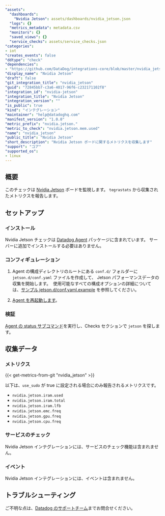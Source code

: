 ```yaml
---
"assets":
  "dashboards":
    "Nvidia Jetson": assets/dashboards/nvidia_jetson.json
  "logs": {}
  "metrics_metadata": metadata.csv
  "monitors": {}
  "saved_views": {}
  "service_checks": assets/service_checks.json
"categories":
- iot
"creates_events": false
"ddtype": "check"
"dependencies":
- "https://github.com/DataDog/integrations-core/blob/master/nvidia_jetson/README.md"
"display_name": "Nvidia Jetson"
"draft": false
"git_integration_title": "nvidia_jetson"
"guid": "72845bb7-c3a6-4017-96f6-c232171102f8"
"integration_id": "nvidia-jetson"
"integration_title": "Nvidia Jetson"
"integration_version": ""
"is_public": true
"kind": "インテグレーション"
"maintainer": "help@datadoghq.com"
"manifest_version": "1.0.0"
"metric_prefix": "nvidia.jetson."
"metric_to_check": "nvidia.jetson.mem.used"
"name": "nvidia_jetson"
"public_title": "Nvidia Jetson"
"short_description": "Nvidia Jetson ボードに関するメトリクスを収集します"
"support": "コア"
"supported_os":
- linux
---
```




## 概要

このチェックは [Nvidia Jetson][1] ボードを監視します。
`tegrastats` から収集されたメトリクスを報告します。

## セットアップ

### インストール

Nvidia Jetson チェックは [Datadog Agent][2] パッケージに含まれています。
サーバーに追加でインストールする必要はありません。

### コンフィギュレーション

1. Agent の構成ディレクトリのルートにある `conf.d/` フォルダーに `jetson.d/conf.yaml` ファイルを作成して、
   Jetson パフォーマンスデータの収集を開始します。 
   使用可能なすべての構成オプションの詳細については、[サンプル jetson.d/conf.yaml.example][3] を参照してください。

2. [Agent を再起動します][4]。

### 検証

[Agent の status サブコマンド][5]を実行し、Checks セクションで `jetson` を探します。

## 収集データ

### メトリクス
{{< get-metrics-from-git "nvidia_jetson" >}}


以下は、`use_sudo` が true に設定される場合にのみ報告されるメトリクスです。
- `nvidia.jetson.iram.used`
- `nvidia.jetson.iram.total`
- `nvidia.jetson.iram.lfb`
- `nvidia.jetson.emc.freq`
- `nvidia.jetson.gpu.freq`
- `nvidia.jetson.cpu.freq`

### サービスのチェック

Nvidia Jetson インテグレーションには、サービスのチェック機能は含まれません。

### イベント

Nvidia Jetson インテグレーションには、イベントは含まれません。

## トラブルシューティング

ご不明な点は、[Datadog のサポートチーム][7]までお問合せください。

[1]: https://developer.nvidia.com/embedded-computing
[2]: https://app.datadoghq.com/account/settings#agent
[3]: https://github.com/DataDog/datadog-agent/blob/master/cmd/agent/dist/conf.d/jetson.d/conf.yaml.example
[4]: https://docs.datadoghq.com/agent/guide/agent-commands/#start-stop-restart-the-agent
[5]: https://docs.datadoghq.com/agent/guide/agent-commands/#agent-status-and-information
[6]: https://github.com/DataDog/integrations-core/blob/master/nvidia_jetson/metadata.csv
[7]: https://docs.datadoghq.com/help/

